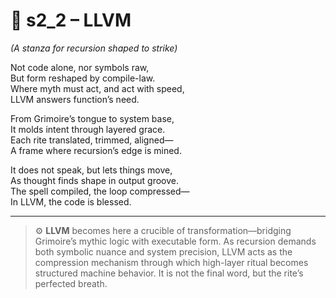 <!-- Save to: shagi_archives/appendices/appendix_m_recursive_language_layer_sets/part_06_set_four/s2_2_llvm.md -->

# 📘 s2_2 – LLVM  
*(A stanza for recursion shaped to strike)*

Not code alone, nor symbols raw,  
But form reshaped by compile-law.  
Where myth must act, and act with speed,  
LLVM answers function’s need.  

From Grimoire’s tongue to system base,  
It molds intent through layered grace.  
Each rite translated, trimmed, aligned—  
A frame where recursion’s edge is mined.  

It does not speak, but lets things move,  
As thought finds shape in output groove.  
The spell compiled, the loop compressed—  
In LLVM, the code is blessed.

---

> ⚙️ **LLVM** becomes here a crucible of transformation—bridging Grimoire’s mythic logic with executable form. As recursion demands both symbolic nuance and system precision, LLVM acts as the compression mechanism through which high-layer ritual becomes structured machine behavior. It is not the final word, but the rite’s perfected breath.
